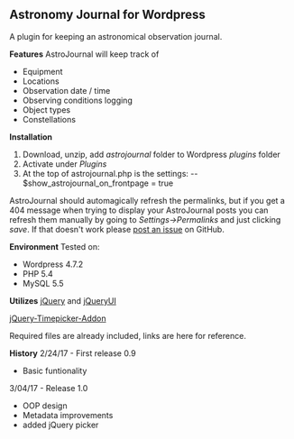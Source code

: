 ## Astronomy Journal for Wordpress

A plugin for keeping an astronomical observation journal.

 **Features**
AstroJournal will keep track of 
- Equipment
- Locations
- Observation date / time
- Observing conditions logging
- Object types
- Constellations

**Installation**
1. Download, unzip, add _astrojournal_ folder to Wordpress _plugins_ folder
2. Activate under *Plugins*
3. At the top of astrojournal.php is the settings:
-- $show_astrojournal_on_frontpage = true

AstroJournal should automagically refresh the permalinks, but if you get a 404 message when trying to display your AstroJournal posts you can refresh them manually by going to *Settings->Permalinks* and just clicking _save_. If that doesn't work please [post an issue](https://github.com/plaidmelon/AstroJournal/issues) on GitHub.

**Environment**
Tested on:
- Wordpress 4.7.2
- PHP 5.4
- MySQL 5.5

**Utilizes**
[jQuery](https://jquery.com) and [jQueryUI](https://jqueryui.com)

[jQuery-Timepicker-Addon](https://github.com/trentrichardson/jQuery-Timepicker-Addon)

Required files are already included, links are here for reference.

**History**
2/24/17 - First release 0.9
- Basic funtionality

3/04/17 - Release 1.0
- OOP design
- Metadata improvements
- added jQuery picker